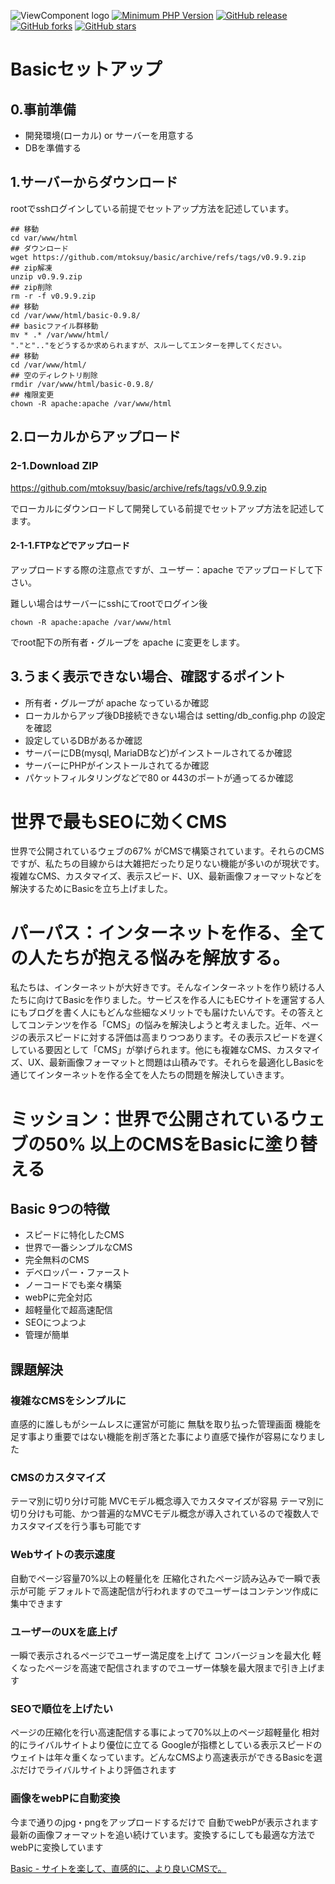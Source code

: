 ![ViewComponent logo](https://basic.dance/app/assets/img/ogp/basic_ogp_1.png)
[![Minimum PHP Version](https://img.shields.io/badge/php-%3E%3D%208.2-8892BF.svg?style=flat-square)](https://php.net/)
[![GitHub release](https://img.shields.io/github/v/release/mtoksuy/basic)](https://github.com/mtoksuy/basic)
[![GitHub forks](https://img.shields.io/github/forks/mtoksuy/basic)](https://github.com/mtoksuy/basic/network)
[![GitHub stars](https://img.shields.io/github/stars/mtoksuy/basic)](https://github.com/mtoksuy/basic/stargazers)

# Basicセットアップ
## 0.事前準備
- 開発環境(ローカル) or サーバーを用意する
- DBを準備する
## 1.サーバーからダウンロード
rootでsshログインしている前提でセットアップ方法を記述しています。
```
## 移動
cd var/www/html
## ダウンロード
wget https://github.com/mtoksuy/basic/archive/refs/tags/v0.9.9.zip
## zip解凍
unzip v0.9.9.zip
## zip削除
rm -r -f v0.9.9.zip
## 移動
cd /var/www/html/basic-0.9.8/
## basicファイル群移動
mv * .* /var/www/html/
"."と".."をどうするか求められますが、スルーしてエンターを押してください。
## 移動
cd /var/www/html/
## 空のディレクトリ削除
rmdir /var/www/html/basic-0.9.8/
## 権限変更
chown -R apache:apache /var/www/html
```
## 2.ローカルからアップロード
### 2-1.Download ZIP
https://github.com/mtoksuy/basic/archive/refs/tags/v0.9.9.zip

でローカルにダウンロードして開発している前提でセットアップ方法を記述してます。
#### 2-1-1.FTPなどでアップロード
アップロードする際の注意点ですが、ユーザー：apache でアップロードして下さい。

難しい場合はサーバーにsshにてrootでログイン後
```
chown -R apache:apache /var/www/html
```
でroot配下の所有者・グループを apache に変更をします。

## 3.うまく表示できない場合、確認するポイント
- 所有者・グループが apache なっているか確認
- ローカルからアップ後DB接続できない場合は setting/db_config.php の設定を確認
- 設定しているDBがあるか確認
- サーバーにDB(mysql, MariaDBなど)がインストールされてるか確認
- サーバーにPHPがインストールされてるか確認
- パケットフィルタリングなどで80 or 443のポートが通ってるか確認

# 世界で最もSEOに効くCMS
世界で公開されているウェブの67% がCMSで構築されています。それらのCMSですが、私たちの目線からは大雑把だったり足りない機能が多いのが現状です。複雑なCMS、カスタマイズ、表示スピード、UX、最新画像フォーマットなどを解決するためにBasicを立ち上げました。

# パーパス：インターネットを作る、全ての人たちが抱える悩みを解放する。
私たちは、インターネットが大好きです。そんなインターネットを作り続ける人たちに向けてBasicを作りました。サービスを作る人にもECサイトを運営する人にもブログを書く人にもどんな些細なメリットでも届けたいんです。その答えとしてコンテンツを作る「CMS」の悩みを解決しようと考えました。近年、ページの表示スピードに対する評価は高まりつつあります。その表示スピードを遅くしている要因として「CMS」が挙げられます。他にも複雑なCMS、カスタマイズ、UX、最新画像フォーマットと問題は山積みです。それらを最適化しBasicを通じてインターネットを作る全てを人たちの問題を解決していきます。

# ミッション：世界で公開されているウェブの50% 以上のCMSをBasicに塗り替える

## Basic 9つの特徴
- スピードに特化したCMS
- 世界で一番シンプルなCMS
- 完全無料のCMS
- デベロッパー・ファースト
- ノーコードでも楽々構築
- webPに完全対応
- 超軽量化で超高速配信
- SEOにつよつよ
- 管理が簡単


## 課題解決
### 複雑なCMSをシンプルに
直感的に誰しもがシームレスに運営が可能に
無駄を取り払った管理画面
機能を足す事より重要ではない機能を削ぎ落とた事により直感で操作が容易になりました

### CMSのカスタマイズ
テーマ別に切り分け可能
MVCモデル概念導入でカスタマイズが容易
テーマ別に切り分けも可能、かつ普遍的なMVCモデル概念が導入されているので複数人でカスタマイズを行う事も可能です

### Webサイトの表示速度
自動でページ容量70%以上の軽量化を
圧縮化されたページ読み込みで一瞬で表示が可能
デフォルトで高速配信が行われますのでユーザーはコンテンツ作成に集中できます

### ユーザーのUXを底上げ
一瞬で表示されるページでユーザー満足度を上げて
コンバージョンを最大化
軽くなったページを高速で配信されますのでユーザー体験を最大限まで引き上げます

### SEOで順位を上げたい
ページの圧縮化を行い高速配信する事によって70%以上のページ超軽量化
相対的にライバルサイトより優位に立てる
Googleが指標としている表示スピードのウェイトは年々重くなっています。どんなCMSより高速表示ができるBasicを選ぶだけでライバルサイトより評価されます

### 画像をwebPに自動変換
今まで通りのjpg・pngをアップロードするだけで
自動でwebPが表示されます
最新の画像フォーマットを追い続けています。変換するにしても最適な方法でwebPに変換しています


[Basic - サイトを楽して、直感的に、より良いCMSで。](https://basic.dance)
